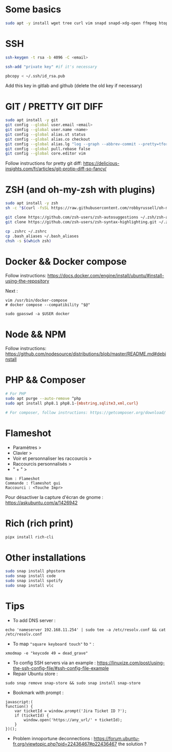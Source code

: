 # Some basics
```bash
sudo apt -y install wget tree curl vim snapd snapd-xdg-open ffmpeg htop xclip xsel flameshot pipx kazam
```

# SSH
```bash
ssh-keygen -t rsa -b 4096 -C <email>

ssh-add "private key" #if it's necessary

pbcopy < ~/.ssh/id_rsa.pub
```
Add this key in gitlab and github (delete the old key if necessary)

# GIT / PRETTY GIT DIFF
```bash
sudo apt install -y git
git config --global user.email <email>
git config --global user.name <name>
git config --global alias.st status
git config --global alias.co checkout
git config --global alias.lg "log --graph --abbrev-commit --pretty=tformat:'%Cred%h%Creset -%C(auto)%d%Creset %s %Cgreen(%an %ad)%Creset'"
git config --global pull.rebase false
git config --global core.editor vim
```

Follow instructions for pretty git diff: https://delicious-insights.com/fr/articles/git-protip-diff-so-fancy/

# ZSH (and oh-my-zsh with plugins)
```bash
sudo apt install -y zsh
sh -c "$(curl -fsSL https://raw.githubusercontent.com/robbyrussell/oh-my-zsh/master/tools/install.sh)"

git clone https://github.com/zsh-users/zsh-autosuggestions ~/.zsh/zsh-autosuggestions
git clone https://github.com/zsh-users/zsh-syntax-highlighting.git ~/.zsh/zsh-syntax-highlighting

cp .zshrc ~/.zshrc
cp .bash_aliases ~/.bash_aliases
chsh -s $(which zsh)
```

# Docker && Docker compose
Follow instructions: https://docs.docker.com/engine/install/ubuntu/#install-using-the-repository

Next :
```
vim /usr/bin/docker-compose
# docker compose --compatibility "$@"

sudo gpasswd -a $USER docker
```

# Node && NPM
Follow instructions: https://github.com/nodesource/distributions/blob/master/README.md#debinstall

# PHP && Composer
```bash
# For PHP 
sudo apt purge --auto-remove ^php
sudo apt install php8.1 php8.1-{mbstring,sqlite3,xml,curl}

# For composer, follow instructions: https://getcomposer.org/download/
```

# Flameshot 
- Paramètres >
- Clavier >
- Voir et personnaliser les raccourcis > 
- Raccourcis personnalisés > 
- " + " > 
```
Nom : Flameshot
Commande : flameshot gui 
Raccourci : <Touche Impr>
``` 

Pour désactiver la capture d'écran de gnome : https://askubuntu.com/a/1426942

# Rich (rich print)
```bash 
pipx install rich-cli
```

# Other installations
```bash
sudo snap install phpstorm
sudo snap install code
sudo snap install spotify
sudo snap install vlc
```

# Tips
- To add DNS server :
``` 
echo 'nameserver 192.168.11.254' | sudo tee -a /etc/resolv.conf && cat /etc/resolv.conf 
``` 
- To map `"square keyboard touch"` to `"` : 
```
xmodmap -e "keycode 49 = dead_grave"
``` 
- To config SSH servers via an example : 
https://linuxize.com/post/using-the-ssh-config-file/#ssh-config-file-example
- Repair Ubuntu store : 
```
sudo snap remove snap-store && sudo snap install snap-store
```
- Bookmark with prompt : 
```
javascript:(
function() {
	var ticketId = window.prompt('Jira Ticket ID ?');
	if (ticketId) {
		window.open('https://any_url/' + ticketId);
	}
})();
```
- Problem innoportune deconnections : https://forum.ubuntu-fr.org/viewtopic.php?pid=22436467#p22436467 the solution ?
